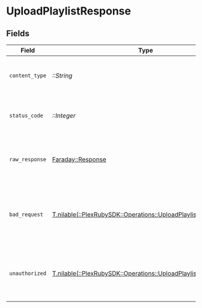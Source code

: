 # UploadPlaylistResponse


## Fields

| Field                                                                                                                     | Type                                                                                                                      | Required                                                                                                                  | Description                                                                                                               |
| ------------------------------------------------------------------------------------------------------------------------- | ------------------------------------------------------------------------------------------------------------------------- | ------------------------------------------------------------------------------------------------------------------------- | ------------------------------------------------------------------------------------------------------------------------- |
| `content_type`                                                                                                            | *::String*                                                                                                                | :heavy_check_mark:                                                                                                        | HTTP response content type for this operation                                                                             |
| `status_code`                                                                                                             | *::Integer*                                                                                                               | :heavy_check_mark:                                                                                                        | HTTP response status code for this operation                                                                              |
| `raw_response`                                                                                                            | [Faraday::Response](https://www.rubydoc.info/gems/faraday/Faraday/Response)                                               | :heavy_check_mark:                                                                                                        | Raw HTTP response; suitable for custom response parsing                                                                   |
| `bad_request`                                                                                                             | [T.nilable(::PlexRubySDK::Operations::UploadPlaylistBadRequest)](../../models/operations/uploadplaylistbadrequest.md)     | :heavy_minus_sign:                                                                                                        | Bad Request - A parameter was not specified, or was specified incorrectly.                                                |
| `unauthorized`                                                                                                            | [T.nilable(::PlexRubySDK::Operations::UploadPlaylistUnauthorized)](../../models/operations/uploadplaylistunauthorized.md) | :heavy_minus_sign:                                                                                                        | Unauthorized - Returned if the X-Plex-Token is missing from the header or query.                                          |